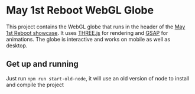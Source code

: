 # May 1st Reboot WebGL Globe

This project contains the WebGL globe that runs in the header of the [May 1st Reboot showcase](http://www.may1reboot.com/). It uses [THREE.js](http://threejs.org/) for rendering and [GSAP](http://greensock.com/gsap) for animations. The globe is interactive and works on mobile as well as desktop.

## Get up and running

Just run `npm run start-old-node`, it will use an old version of node to install and compile the project
